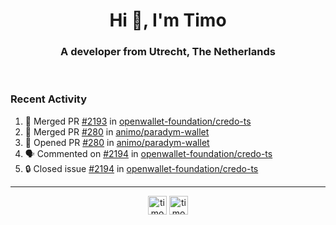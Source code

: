 <h1 align="center">Hi 👋, I'm Timo</h1>
<h3 align="center">A developer from Utrecht, The Netherlands</h3>
<br/>
<!-- https://github.com/rahuldkjain/github-profile-readme-generator --!>

<!--  <p align="left"><img src="https://github-readme-stats.vercel.app/api?username=timoglastra&show_icons=true&count_private=true&" alt="timoglastra" /></p> --!>

<!--
Github language stats
<p align="left"><img src="https://github-readme-stats.vercel.app/api/top-langs/?username=timoglastra&layout=compact" alt="timoglastra" /><p>
-->

<!-- Codestats language stats -->
<!-- <p align="left"><img src="https://codestats-readme.vercel.app/api/top-langs/?username=timoglastra&layout=compact&language_count=12" alt="timoglastra" /><p>    --!>
  
<h3>Recent Activity</h3>

<!--START_SECTION:activity-->
1. 🎉 Merged PR [#2193](https://github.com/openwallet-foundation/credo-ts/pull/2193) in [openwallet-foundation/credo-ts](https://github.com/openwallet-foundation/credo-ts)
2. 🎉 Merged PR [#280](https://github.com/animo/paradym-wallet/pull/280) in [animo/paradym-wallet](https://github.com/animo/paradym-wallet)
3. 💪 Opened PR [#280](https://github.com/animo/paradym-wallet/pull/280) in [animo/paradym-wallet](https://github.com/animo/paradym-wallet)
4. 🗣 Commented on [#2194](https://github.com/openwallet-foundation/credo-ts/issues/2194#issuecomment-2663138419) in [openwallet-foundation/credo-ts](https://github.com/openwallet-foundation/credo-ts)
5. 🔒 Closed issue [#2194](https://github.com/openwallet-foundation/credo-ts/issues/2194) in [openwallet-foundation/credo-ts](https://github.com/openwallet-foundation/credo-ts)
<!--END_SECTION:activity-->

---

<p align="center">
<a href="https://twitter.com/timoglastra" target="blank"><img align="center" src="https://cdn.jsdelivr.net/npm/simple-icons@3.0.1/icons/twitter.svg" alt="timoglastra" height="30" width="30" /></a>
<a href="https://linkedin.com/in/timoglastra" target="blank"><img align="center" src="https://cdn.jsdelivr.net/npm/simple-icons@3.0.1/icons/linkedin.svg" alt="timoglastra" height="30" width="30" /></a>
</p>



